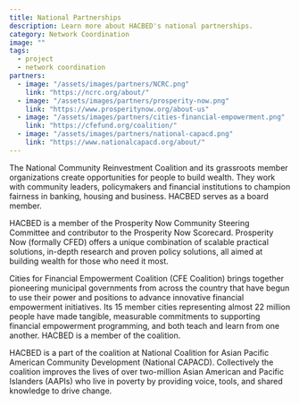 ```yaml
---
title: National Partnerships
description: Learn more about HACBED's national partnerships.
category: Network Coordination
image: ""
tags:
  - project
  - network coordination
partners:
  - image: "/assets/images/partners/NCRC.png"
    link: "https://ncrc.org/about/"
  - image: "/assets/images/partners/prosperity-now.png"
    link: "https://www.prosperitynow.org/about-us"
  - image: "/assets/images/partners/cities-financial-empowerment.png"
    link: "https://cfefund.org/coalition/"
  - image: "/assets/images/partners/national-capacd.png"
    link: "https://www.nationalcapacd.org/about/"
---
```


The National Community Reinvestment Coalition and its grassroots member organizations create opportunities for people to build wealth. They work with community leaders, policymakers and financial institutions to champion fairness in banking, housing and business. HACBED serves as a board member.


HACBED is a member of the Prosperity Now Community Steering Committee and contributor to the Prosperity Now Scorecard. Prosperity Now (formally CFED) offers a unique combination of scalable practical solutions, in-depth research and proven policy solutions, all aimed at building wealth for those who need it most.


Cities for Financial Empowerment Coalition (CFE Coalition) brings together pioneering municipal governments from across the country that have begun to use their power and positions to advance innovative financial empowerment initiatives. Its 15 member cities representing almost 22 million people have made tangible, measurable commitments to supporting financial empowerment programming, and both teach and learn from one another. HACBED is a member of the coalition.


HACBED is a part of the coalition at National Coalition for Asian Pacific American Community Development (National CAPACD). Collectively the coalition improves the lives of over two-million Asian American and Pacific Islanders (AAPIs) who live in poverty by providing voice, tools, and shared knowledge to drive change.